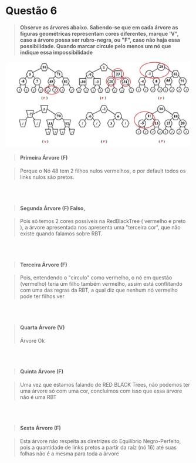 # Questão 6

> #### Observe as árvores abaixo. Sabendo-se que em cada árvore as figuras geométricas representam cores diferentes, marque 'V", caso a árvore possa ser rubro-negra, ou "F", caso não haja essa possibilidade. Quando marcar circule pelo menos um nó que indique essa impossibilidade

![Árvores de 1 a 6](/grupo-8/Minitestes/RBT/Q6/assets/Q06_A1.jpeg)

> #### Primeira Árvore (F)

> Porque o Nó 48 tem 2 filhos nulos vermelhos, e por default todos os links nulos são pretos.

<br>
<br>

> #### Segunda Árvore (F) Falso,

> Pois só temos 2 cores possíveis na RedBlackTree ( vermelho e preto ), a árvore apresentada nos apresenta uma "terceira cor", que não existe quando falamos sobre RBT.

<br>
<br>

> #### Terceira Árvore (F)

> Pois, entendendo o "circulo" como vermelho, o nó em questão (vermelho) teria um filho também vermelho, assim está conflitando com uma das regras da RBT, a qual diz que nenhum nó vermelho pode ter filhos ver
<br>
<br>

> #### Quarta Árvore (V) 
> Árvore Ok

<br>
<br>

> #### Quinta Árvore (F)

> Uma vez que estamos falando de RED BLACK Trees, não podemos ter uma árvore só com uma cor, concluímos com isso que essa árvore não é uma RBT 

<br>
<br>

> #### Sexta Árvore (F)

> Esta árvore não respeita as diretrizes do Equilíbrio Negro-Perfeito, pois a quantidade de links pretos a partir da raíz (nó 16) até suas folhas não é a mesma para toda a árvore 
